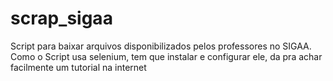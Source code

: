# scrap_sigaa
 Script para baixar arquivos disponibilizados pelos professores no SIGAA. 
 Como o Script usa selenium, tem que instalar e configurar ele, da pra achar facilmente um tutorial na internet
